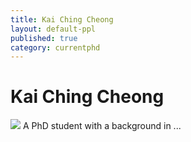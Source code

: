 ```yaml
---
title: Kai Ching Cheong
layout: default-ppl
published: true
category: currentphd
---
```


# Kai Ching Cheong
![](/images/people/)
A PhD student with a background in ...
